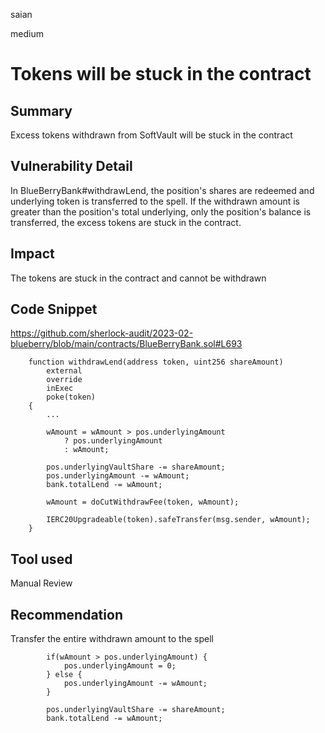 saian

medium

# Tokens will be stuck in the contract

## Summary

Excess tokens withdrawn from SoftVault will be stuck in the contract

## Vulnerability Detail

In BlueBerryBank#withdrawLend, the position's shares are redeemed and underlying token is transferred to the spell. If the withdrawn amount is greater than the position's total underlying, only the position's balance is transferred, the excess tokens are stuck in the contract.

## Impact

The tokens are stuck in the contract and cannot be withdrawn

## Code Snippet

https://github.com/sherlock-audit/2023-02-blueberry/blob/main/contracts/BlueBerryBank.sol#L693

```solidity
    function withdrawLend(address token, uint256 shareAmount)
        external
        override
        inExec
        poke(token)
    {
        ...

        wAmount = wAmount > pos.underlyingAmount    
            ? pos.underlyingAmount
            : wAmount;

        pos.underlyingVaultShare -= shareAmount;
        pos.underlyingAmount -= wAmount;
        bank.totalLend -= wAmount;

        wAmount = doCutWithdrawFee(token, wAmount);

        IERC20Upgradeable(token).safeTransfer(msg.sender, wAmount);
    }
```
## Tool used

Manual Review

## Recommendation

Transfer the entire withdrawn amount to the spell

```solidity
        if(wAmount > pos.underlyingAmount) {
            pos.underlyingAmount = 0;
        } else {
            pos.underlyingAmount -= wAmount;
        }

        pos.underlyingVaultShare -= shareAmount;
        bank.totalLend -= wAmount;
```